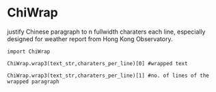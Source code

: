# ChiWrap
justify Chinese paragraph to n fullwidth charaters each line, 
especially designed for weather report from Hong Kong Observatory.

```
import ChiWrap

ChiWrap.wrap3(text_str,charaters_per_line)[0] #wrapped text

ChiWrap.wrap3(text_str,charaters_per_line)[1] #no. of lines of the wrapped paragraph
```
